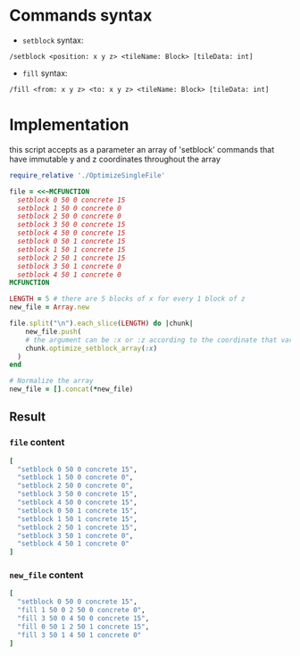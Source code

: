 # Commands syntax
- `setblock` syntax:
```
/setblock <position: x y z> <tileName: Block> [tileData: int]
```

- `fill` syntax:
```
/fill <from: x y z> <to: x y z> <tileName: Block> [tileData: int]
```

# Implementation

this script accepts as a parameter an array of 'setblock' commands that have immutable y and z coordinates throughout the array

```ruby
require_relative './OptimizeSingleFile'

file = <<~MCFUNCTION
  setblock 0 50 0 concrete 15
  setblock 1 50 0 concrete 0
  setblock 2 50 0 concrete 0
  setblock 3 50 0 concrete 15
  setblock 4 50 0 concrete 15
  setblock 0 50 1 concrete 15
  setblock 1 50 1 concrete 15
  setblock 2 50 1 concrete 15
  setblock 3 50 1 concrete 0
  setblock 4 50 1 concrete 0
MCFUNCTION

LENGTH = 5 # there are 5 blocks of x for every 1 block of z
new_file = Array.new

file.split("\n").each_slice(LENGTH) do |chunk|
    new_file.push(
    # the argument can be :x or :z according to the coordinate that varies in the chunk
    chunk.optimize_setblock_array(:x)
  )
end

# Normalize the array
new_file = [].concat(*new_file)
```

## Result

### `file` content
```ruby
[
  "setblock 0 50 0 concrete 15",
  "setblock 1 50 0 concrete 0",
  "setblock 2 50 0 concrete 0",
  "setblock 3 50 0 concrete 15",
  "setblock 4 50 0 concrete 15",
  "setblock 0 50 1 concrete 15",
  "setblock 1 50 1 concrete 15",
  "setblock 2 50 1 concrete 15",
  "setblock 3 50 1 concrete 0",
  "setblock 4 50 1 concrete 0"
]
```
### `new_file` content
```ruby
[
  "setblock 0 50 0 concrete 15",
  "fill 1 50 0 2 50 0 concrete 0",
  "fill 3 50 0 4 50 0 concrete 15",
  "fill 0 50 1 2 50 1 concrete 15",
  "fill 3 50 1 4 50 1 concrete 0"
]
```
